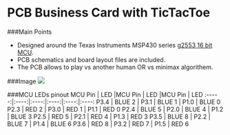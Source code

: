 # PCB Business Card with TicTacToe
###Main Points
- Designed around the Texas Instruments MSP430 series [g2553 16 bit MCU](https://www.ti.com/product/MSP430G2553).
- PCB schematics and board layout files are included.
- The PCB allows to play vs another human OR vs minimax algorithem.

###Image
![](https://i.postimg.cc/wxfDSnX6/Untitled.png)


###MCU LEDs pinout
MCU Pin | LED |MCU Pin | LED |MCU Pin | LED 
:-----:|:----:|:----:|:----:|:----:|:----:
P3.4  |  BLUE 2   |   P3.1  |  BLUE 1  |   P1.0  | BLUE 0
P2.3  |  RED  2   |   P3.0  |  RED  1   |   P1.1  |  RED  0
P2.4  |  BLUE 5   |   P2.0  |  BLUE 4  |   P1.2  |  BLUE 3
P2.5  |  RED  5   |   P2.1  |  RED  4   |   P1.3  |  RED  3
P3.5  |  BLUE 8   |   P2.2  |  BLUE 7  |   P1.4  |  BLUE 6
P3.6  |  RED  8   |   P3.2  |  RED  7   |   P1.5  |  RED  6


